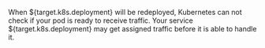 When ${target.k8s.deployment} will be redeployed, Kubernetes can not check if your pod is ready to receive traffic. Your service ${target.k8s.deployment} may get assigned traffic before it is able to handle it.
